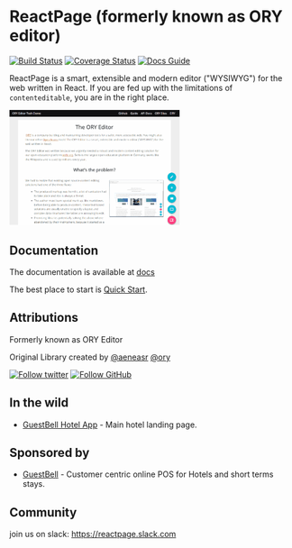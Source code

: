 # ReactPage (formerly known as ORY editor)

[![Build Status](https://travis-ci.org/react-page/react-page.svg)](https://travis-ci.org/react-page/react-page)
[![Coverage Status](https://coveralls.io/repos/github/ory-am/editor/badge.svg?branch=master)](https://coveralls.io/github/ory/editor?branch=master)
[![Docs Guide](https://img.shields.io/badge/docs-guide-blue.svg)](https://ory.gitbooks.io/editor/content/)

ReactPage is a smart, extensible and modern editor ("WYSIWYG") for the web written in React. If you are fed up with the limitations of `contenteditable`, you are in the right place.

<img width="60%" alt="ReactPage Demo" src="docs/images/quick-example.gif">

## Documentation

The documentation is available at [docs](https://react-page.github.io/react-page/)

The best place to start is [Quick Start](https://react-page.github.io/react-page/#/quick-start).

## Attributions

Formerly known as ORY Editor

Original Library created by [@aeneasr](https://github.com/aeneasr) [@ory](https://github.com/ory)

[![Follow twitter](https://img.shields.io/badge/follow-twitter-00cc99.svg)](https://twitter.com/_aeneasr)
[![Follow GitHub](https://img.shields.io/badge/follow-github-00cc99.svg)](https://github.com/arekkas)

## In the wild

- [GuestBell Hotel App](https://guest.guestbell.com/demo-hotel/app/property) - Main hotel landing page.

## Sponsored by

- [GuestBell](https://guestbell.com/) - Customer centric online POS for Hotels and short terms stays.

## Community

join us on slack: https://reactpage.slack.com
